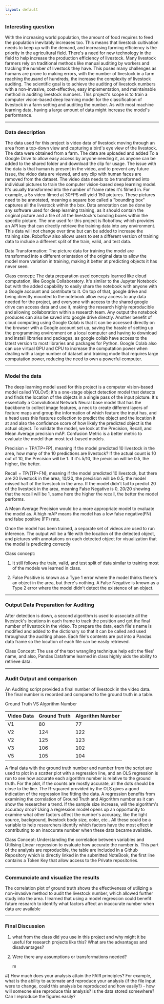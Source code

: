 ```yaml
---
layout: default
---
```





### Interesting question 

With the increasing world population, the amount of food requires to feed the population inevitably increases too. This means that livestock cultivation needs to keep up with the demand, and increasing farming efficiency is the priority in the agricultural field. There's a need for new technology in the field to help increase the production efficiency of livestock. Many livestock farmers rely on traditional methods like manual auditing by workers and tracking the number of livestock they have. This poses many challenges as humans are prone to making errors, with the number of livestock in a farm reaching thousand of hundreds, the increase the complexity of livestock auditing. The scientific goal is to achieve the auditing of livestock numbers with a non-invasive, cost-effective, easy implementation, and maintainable method in auditing livestock numbers. This project's scope is to train a computer vision-based deep learning model for the classification of livestock in a farm setting and auditing the number. As with most machine learning data, having a large amount of data might increase the model's performance.

* * *
### Data description

The data used for this project is video data of livestock moving through an area from a top-down view and capturing a bird's eye view of the livestock. The data were obtained from a farm. The data are uploaded and added To a Google Drive to allow easy access by anyone needing it, as anyone can be added to the shared folder and download the clip for usage. The issue with the data is that human is present in the video, and to prevent any future issue, the video data are viewed, and any clip with human faces are removed from the dataset. The video data needs to be transformed into individual pictures to train the computer vision-based deep learning model. It's usually transformed into the number of frame rates it's filmed in. For example, a 5s video filmed at 30FPS will yield 150 pictures. These pictures need to be annotated, meaning a square box called a "bounding box" captures all the livestock within the box. Data annotation can be done by any software used for deep learning training, as it should contain the original picture and a file of all the livestock's bonding boxes within the specific picture. The one used for this project is Roboflow, which provides an API key that can directly retrieve the training data into any environment. This data will not change over time but can be added to increase the training size. Roboflow also allows users to set a different version of training data to include a different split of the train, valid, and test data. 


Data Transformation: The picture data for training the model are transformed into a different orientation of the original data to allow the model more variation in training, making it better at predicting objects it has never seen. 


Class concept: The data preparation used concepts learned like cloud computation, like Google Collaboratory. It's similar to the Jupyter Notebook but with the added capability to easily share the notebook with anyone with a Google account and contribute to it. On top of that, google drive and being directly mounted to the notebook allow easy access to any data needed for the project, and everyone with access to the shared google drive can access data and use it, making the research highly reproducible and allowing collaboration within a research team. Any output the notebook produces can also be saved into google drive directly. Another benefit of cloud computing using Google Colab is that it can be accessed directly on the browser with a Google account set up, saving the hassle of setting up the programming environment on a local computer and having to download and install libraries and packages, as google collab have access to the latest version to most libraries and packages for Python. Google Colab also can use virtual GPU and CPU to increase the computation power when dealing with a large number of dataset and training mode that requires large computation power, reducing the need to own a powerful computer. 

* * *

### Model the data

The deep learning model used for this project is a computer vision-based model called YOLOv5; it's a one-stage object detection model that detects and finds the location of the objects in a single pass of the input picture. It's essentially a Convolutional Network Neural base model that has the backbone to collect image features, a neck to create different layers of feature maps and group the information of which feature the input has, and a head uses this features collection to predict the object and the location it at and also the confidence score of how likely the predicted object is the actual object. To validate the model, we look at the Precision, Recall, and Mean Average precision mAP. Confusion Metric is a better metric to evaluate the model than most text-based models. 

Precision = TP/(TP+FP), meaning if the model predicted 10 livestock in the area, how many of the 10 predictions are livestock? If the actual count is 10 out of 10, the Precision will be 1. If it's 5/10, the precision will be 0.5, the higher, the better. 

Recall = TP/(TP+FN), meaning if the model predicted 10 livestock, but there are 20 livestock in the area, 10/20, the precision will be 0.5; the model missed half of the livestock in the area. If the model didn't fail to predict 20 of the livestock in the area, meaning False Negative is 0, 20/20 showing that the recall will be 1, same here the higher the recall, the better the model performs. 

A Mean Average Precision would be a more appropriate model to evaluate the model as. A  high mAP means the model has a low false negative(FN) and false positive (FP) rate. 

Once the model has been trained, a separate set of videos are used to run inference. The output will be a file with the location of the detected object, and pictures with annotations on each detected object for visualization that the model is predicting correctly 

Class concept: 

1) It still follows the train, valid, and test split of data similar to training most of the models we learned in class.

2) False Positive is known as a Type 1 error where the model thinks there's an object in the area, but there's nothing. A False Negative is known as a Type 2 error where the model didn't detect the existence of an object. 

* * *

### Output Data Preparation for Auditing

After detection is down, a second algorithm is used to associate all the livestock's locations in each frame to track the position and get the final number of livestock in the video. To prepare the data, each file's name is modified and added to the dictionary so that it can be called and used throughout the auditing phase. Each file's contents are put into a Pandas data frame so the location of each file can be easily retrieved. 

Class Concept: The use of the text wrangling technique help edit the files' name, and also, Pandas Dataframe learned in class highly aids the ability to retrieve data. 

* * *

### Audit Output and comparison
An Auditing script provided a final number of livestock in the video data. The final number is recorded and compared to the ground truth in a table. 

Ground Truth VS Algorithm Number

| Video Data   | Ground Truth | Algorithm Number |
|:-------------|:-------------|:-----------------|
| V1           | 80           | 77               |
| V2           | 124          | 122              |
| V2           | 125          | 123              |
| V3           | 106          | 102              |
| V5           | 105          | 104              |

A final data with the ground truth number and number from the script are used to plot in a scatter plot with a regression line, and an OLS regression is run to see how accurate each algorithm number is relative to the ground truth. For the plot, if the counts are mostly accurate, all the dots should be close to the line. The R-squared provided by the OLS gives a good indication of the regression line fitting the data. A regression benefits from examining the correlation of Ground Truth and Algorithm number as it can show the researcher a trend. If the sample size increase, will the algorithm's accuracy drop? Using a regression model opens up an opportunity to examine what other factors affect the number's accuracy, like the light source, background, livestock body size, color, etc.. All these could be a variable to help researchers identify which factors have the most effect in contributing to an inaccurate number when these data became available.

Class Concept: Understanding the correlation between variables and Utilising Linear regression to evaluate how accurate the number is. This part of the analysis are reproducible, the table are included in a Github Repository which is directly linked in the submitted NoteBook, the first line contains a Token Key that allow access to the Private repositories.

* * *

### Communciate and visualize the results

The correlation plot of ground truth shows the effectiveness of utilizing a non-invasive method to audit the livestock number, which allowed further study into the area. I learned that using a model regression could benefit future research to identify what factors affect an inaccurate number when data are available 

* * *

### Final Discussion

1) what from the class did you use in this project and why might it be useful for research projects like this?  What are the advantages and disadvantages?  


2) Were there any assumptions or transformations needed? 
   
   m

#) How much does your analysis attain the FAIR principles? For example, what is the ability to automate and reproduce your analysis (if the file input were to change, could this analysis be reproduced and how easily?)  - how will someone else reproduce this analysis?  Is the data stored somewhere?  Can I reproduce the figures easily?



